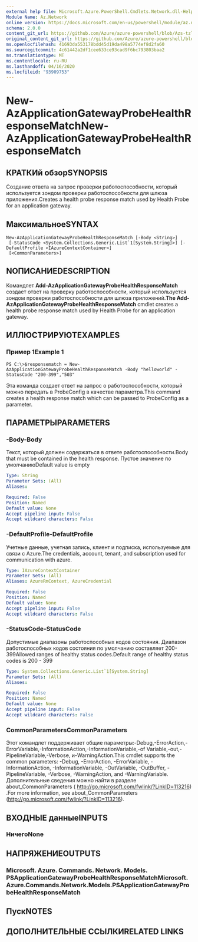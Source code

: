 ```yaml
---
external help file: Microsoft.Azure.PowerShell.Cmdlets.Network.dll-Help.xml
Module Name: Az.Network
online version: https://docs.microsoft.com/en-us/powershell/module/az.network/new-azapplicationgatewayprobehealthresponsematch
schema: 2.0.0
content_git_url: https://github.com/Azure/azure-powershell/blob/Azs-tzl/src/Network/Network/help/New-AzApplicationGatewayProbeHealthResponseMatch.md
original_content_git_url: https://github.com/Azure/azure-powershell/blob/Azs-tzl/src/Network/Network/help/New-AzApplicationGatewayProbeHealthResponseMatch.md
ms.openlocfilehash: 41693da553178bdd45d19da498a5774ef8d2fa60
ms.sourcegitcommit: 4c61442a2df1cee633ce93cad9f6bc793803baa2
ms.translationtype: MT
ms.contentlocale: ru-RU
ms.lasthandoff: 04/16/2020
ms.locfileid: "93909753"
---
```

# <span data-ttu-id="a34f9-101">New-AzApplicationGatewayProbeHealthResponseMatch</span><span class="sxs-lookup"><span data-stu-id="a34f9-101">New-AzApplicationGatewayProbeHealthResponseMatch</span></span>

## <span data-ttu-id="a34f9-102">КРАТКИй обзор</span><span class="sxs-lookup"><span data-stu-id="a34f9-102">SYNOPSIS</span></span>
<span data-ttu-id="a34f9-103">Создание ответа на запрос проверки работоспособности, который используется зондом проверки работоспособности для шлюза приложения.</span><span class="sxs-lookup"><span data-stu-id="a34f9-103">Creates a health probe response match used by Health Probe for an application gateway.</span></span>

## <span data-ttu-id="a34f9-104">Максимальное</span><span class="sxs-lookup"><span data-stu-id="a34f9-104">SYNTAX</span></span>

```
New-AzApplicationGatewayProbeHealthResponseMatch [-Body <String>]
 [-StatusCode <System.Collections.Generic.List`1[System.String]>] [-DefaultProfile <IAzureContextContainer>]
 [<CommonParameters>]
```

## <span data-ttu-id="a34f9-105">NОПИСАНИЕ</span><span class="sxs-lookup"><span data-stu-id="a34f9-105">DESCRIPTION</span></span>
<span data-ttu-id="a34f9-106">Командлет **Add-AzApplicationGatewayProbeHealthResponseMatch** создает ответ на проверку работоспособности, который используется зондом проверки работоспособности для шлюза приложений.</span><span class="sxs-lookup"><span data-stu-id="a34f9-106">**The Add-AzApplicationGatewayProbeHealthResponseMatch** cmdlet creates a health probe response match used by Health Probe for an application gateway.</span></span>

## <span data-ttu-id="a34f9-107">ИЛЛЮСТРИРУЮТ</span><span class="sxs-lookup"><span data-stu-id="a34f9-107">EXAMPLES</span></span>

### <span data-ttu-id="a34f9-108">Пример 1</span><span class="sxs-lookup"><span data-stu-id="a34f9-108">Example 1</span></span>
```
PS C:\>$responsematch = New-AzApplicationGatewayProbeHealthResponseMatch -Body "helloworld" -StatusCode "200-399","503"
```

<span data-ttu-id="a34f9-109">Эта команда создает ответ на запрос о работоспособности, который можно передать в ProbeConfig в качестве параметра.</span><span class="sxs-lookup"><span data-stu-id="a34f9-109">This command creates a health response match which can be passed to ProbeConfig as a parameter.</span></span>

## <span data-ttu-id="a34f9-110">ПАРАМЕТРЫ</span><span class="sxs-lookup"><span data-stu-id="a34f9-110">PARAMETERS</span></span>

### <span data-ttu-id="a34f9-111">-Body</span><span class="sxs-lookup"><span data-stu-id="a34f9-111">-Body</span></span>
<span data-ttu-id="a34f9-112">Текст, который должен содержаться в ответе работоспособности.</span><span class="sxs-lookup"><span data-stu-id="a34f9-112">Body that must be contained in the health response.</span></span>
<span data-ttu-id="a34f9-113">Пустое значение по умолчанию</span><span class="sxs-lookup"><span data-stu-id="a34f9-113">Default value is empty</span></span>

```yaml
Type: String
Parameter Sets: (All)
Aliases: 

Required: False
Position: Named
Default value: None
Accept pipeline input: False
Accept wildcard characters: False
```

### <span data-ttu-id="a34f9-114">-DefaultProfile</span><span class="sxs-lookup"><span data-stu-id="a34f9-114">-DefaultProfile</span></span>
<span data-ttu-id="a34f9-115">Учетные данные, учетная запись, клиент и подписка, используемые для связи с Azure.</span><span class="sxs-lookup"><span data-stu-id="a34f9-115">The credentials, account, tenant, and subscription used for communication with azure.</span></span>

```yaml
Type: IAzureContextContainer
Parameter Sets: (All)
Aliases: AzureRmContext, AzureCredential

Required: False
Position: Named
Default value: None
Accept pipeline input: False
Accept wildcard characters: False
```

### <span data-ttu-id="a34f9-116">-StatusCode</span><span class="sxs-lookup"><span data-stu-id="a34f9-116">-StatusCode</span></span>
<span data-ttu-id="a34f9-117">Допустимые диапазоны работоспособных кодов состояния. Диапазон работоспособных кодов состояния по умолчанию составляет 200-399</span><span class="sxs-lookup"><span data-stu-id="a34f9-117">Allowed ranges of healthy status codes.Default range of healthy status codes is 200 - 399</span></span>

```yaml
Type: System.Collections.Generic.List`1[System.String]
Parameter Sets: (All)
Aliases: 

Required: False
Position: Named
Default value: None
Accept pipeline input: False
Accept wildcard characters: False
```

### <span data-ttu-id="a34f9-118">CommonParameters</span><span class="sxs-lookup"><span data-stu-id="a34f9-118">CommonParameters</span></span>
<span data-ttu-id="a34f9-119">Этот командлет поддерживает общие параметры:-Debug,-ErrorAction,-ErrorVariable,-InformationAction,-InformationVariable,-of Variable,-out,-PipelineVariable,-Verbose, и-WarningAction.</span><span class="sxs-lookup"><span data-stu-id="a34f9-119">This cmdlet supports the common parameters: -Debug, -ErrorAction, -ErrorVariable, -InformationAction, -InformationVariable, -OutVariable, -OutBuffer, -PipelineVariable, -Verbose, -WarningAction, and -WarningVariable.</span></span> <span data-ttu-id="a34f9-120">Дополнительные сведения можно найти в разделе about_CommonParameters ( http://go.microsoft.com/fwlink/?LinkID=113216) .</span><span class="sxs-lookup"><span data-stu-id="a34f9-120">For more information, see about_CommonParameters (http://go.microsoft.com/fwlink/?LinkID=113216).</span></span>

## <span data-ttu-id="a34f9-121">ВХОДНЫЕ данные</span><span class="sxs-lookup"><span data-stu-id="a34f9-121">INPUTS</span></span>

### <span data-ttu-id="a34f9-122">Ничего</span><span class="sxs-lookup"><span data-stu-id="a34f9-122">None</span></span>

## <span data-ttu-id="a34f9-123">НАПРЯЖЕНИЕ</span><span class="sxs-lookup"><span data-stu-id="a34f9-123">OUTPUTS</span></span>

### <span data-ttu-id="a34f9-124">Microsoft. Azure. Commands. Network. Models. PSApplicationGatewayProbeHealthResponseMatch</span><span class="sxs-lookup"><span data-stu-id="a34f9-124">Microsoft.Azure.Commands.Network.Models.PSApplicationGatewayProbeHealthResponseMatch</span></span>

## <span data-ttu-id="a34f9-125">Пуск</span><span class="sxs-lookup"><span data-stu-id="a34f9-125">NOTES</span></span>

## <span data-ttu-id="a34f9-126">ДОПОЛНИТЕЛЬНЫЕ ССЫЛКИ</span><span class="sxs-lookup"><span data-stu-id="a34f9-126">RELATED LINKS</span></span>

